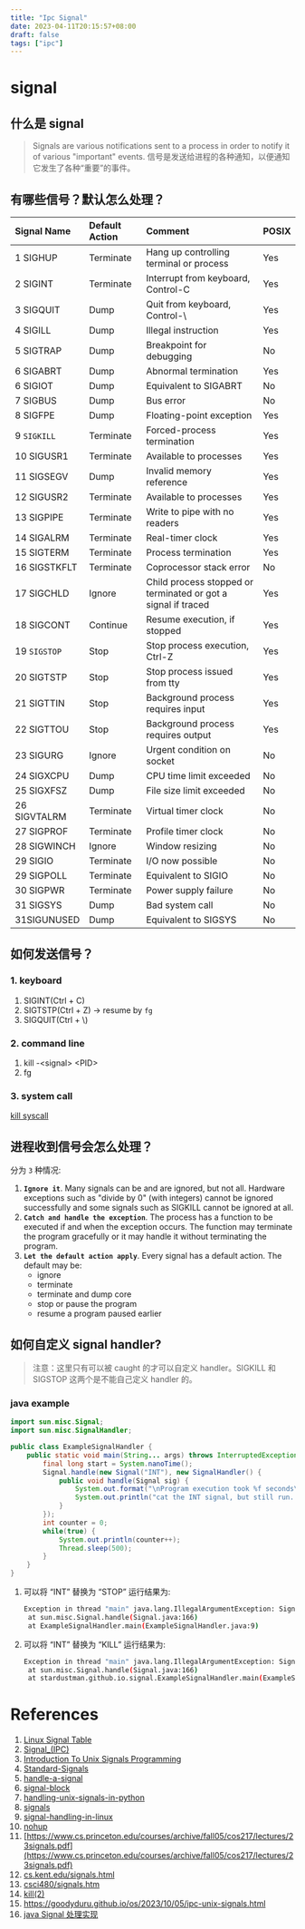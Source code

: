```yaml
---
title: "Ipc Signal"
date: 2023-04-11T20:15:57+08:00
draft: false
tags: ["ipc"]
---
```


# signal

## 什么是 signal

> Signals are various notifications sent to a process in order to notify it of various "important" events. 
> 信号是发送给进程的各种通知，以便通知它发生了各种“重要”的事件。

## 有哪些信号？默认怎么处理？

| Signal Name  | Default Action | Comment                                                       | POSIX |
| :----------- | :------------- | :------------------------------------------------------------ | :---- |
| 1 SIGHUP     | Terminate      | Hang up controlling terminal or process                       | Yes   |
| 2 SIGINT     | Terminate      | Interrupt from keyboard, Control-C                            | Yes   |
| 3 SIGQUIT    | Dump           | Quit from keyboard, Control-\                                 | Yes   |
| 4 SIGILL     | Dump           | Illegal instruction                                           | Yes   |
| 5 SIGTRAP    | Dump           | Breakpoint for debugging                                      | No    |
| 6 SIGABRT    | Dump           | Abnormal termination                                          | Yes   |
| 6 SIGIOT     | Dump           | Equivalent to SIGABRT                                         | No    |
| 7 SIGBUS     | Dump           | Bus error                                                     | No    |
| 8 SIGFPE     | Dump           | Floating-point exception                                      | Yes   |
| 9 `SIGKILL`  | Terminate      | Forced-process termination                                    | Yes   |
| 10 SIGUSR1   | Terminate      | Available to processes                                        | Yes   |
| 11 SIGSEGV   | Dump           | Invalid memory reference                                      | Yes   |
| 12 SIGUSR2   | Terminate      | Available to processes                                        | Yes   |
| 13 SIGPIPE   | Terminate      | Write to pipe with no readers                                 | Yes   |
| 14 SIGALRM   | Terminate      | Real-timer clock                                              | Yes   |
| 15 SIGTERM   | Terminate      | Process termination                                           | Yes   |
| 16 SIGSTKFLT | Terminate      | Coprocessor stack error                                       | No    |
| 17 SIGCHLD   | Ignore         | Child process stopped or terminated or got a signal if traced | Yes   |
| 18 SIGCONT   | Continue       | Resume execution, if stopped                                  | Yes   |
| 19 `SIGSTOP` | Stop           | Stop process execution, Ctrl-Z                                | Yes   |
| 20 SIGTSTP   | Stop           | Stop process issued from tty                                  | Yes   |
| 21 SIGTTIN   | Stop           | Background process requires input                             | Yes   |
| 22 SIGTTOU   | Stop           | Background process requires output                            | Yes   |
| 23 SIGURG    | Ignore         | Urgent condition on socket                                    | No    |
| 24 SIGXCPU   | Dump           | CPU time limit exceeded                                       | No    |
| 25 SIGXFSZ   | Dump           | File size limit exceeded                                      | No    |
| 26 SIGVTALRM | Terminate      | Virtual timer clock                                           | No    |
| 27 SIGPROF   | Terminate      | Profile timer clock                                           | No    |
| 28 SIGWINCH  | Ignore         | Window resizing                                               | No    |
| 29 SIGIO     | Terminate      | I/O now possible                                              | No    |
| 29 SIGPOLL   | Terminate      | Equivalent to SIGIO                                           | No    |
| 30 SIGPWR    | Terminate      | Power supply failure                                          | No    |
| 31 SIGSYS    | Dump           | Bad system call                                               | No    |
| 31SIGUNUSED  | Dump           | Equivalent to SIGSYS                                          | No    |

## 如何发送信号？

### 1. keyboard
1. SIGINT(Ctrl + C)
2. SIGTSTP(Ctrl + Z) -> resume by `fg`
3. SIGQUIT(Ctrl + \\)

### 2. command line
1.  kill -\<signal\> \<PID\>
2.  fg 

### 3. system call

[kill syscall](https://man7.org/linux/man-pages/man2/kill.2.html)


## 进程收到信号会怎么处理？

分为 `3` 种情况:

1. **`Ignore it`**. Many signals can be and are ignored, but not all. Hardware exceptions such as "divide by 0" (with integers) cannot be ignored successfully and some signals such as SIGKILL cannot be ignored at all.
2. **`Catch and handle the exception`**. The process has a function to be executed if and when the exception occurs. The function may terminate the program gracefully or it may handle it without terminating the program.
3. **`Let the default action apply`**. Every signal has a default action. The default may be:
   - ignore
   - terminate
   - terminate and dump core
   - stop or pause the program
   - resume a program paused earlier

## 如何自定义 signal handler?

> 注意：这里只有可以被 caught 的才可以自定义 handler。SIGKILL 和 SIGSTOP 这两个是不能自己定义 handler 的。

### java example

```java
import sun.misc.Signal;
import sun.misc.SignalHandler;

public class ExampleSignalHandler {
    public static void main(String... args) throws InterruptedException {
        final long start = System.nanoTime();
        Signal.handle(new Signal("INT"), new SignalHandler() {
            public void handle(Signal sig) {
                System.out.format("\nProgram execution took %f seconds\n", (System.nanoTime() - start) / 1e9f);
                System.out.println("cat the INT signal, but still run.....😄");
            }
        });
        int counter = 0;
        while(true) {
            System.out.println(counter++);
            Thread.sleep(500);
        }
    }
}
```

1. 可以将 “INT” 替换为 “STOP” 运行结果为:
   ```bash
   Exception in thread "main" java.lang.IllegalArgumentException: Signal already used by VM or OS: SIGSTOP
	at sun.misc.Signal.handle(Signal.java:166)
	at ExampleSignalHandler.main(ExampleSignalHandler.java:9)
   ```
2. 可以将 “INT” 替换为 “KILL” 运行结果为:
   ```bash
   Exception in thread "main" java.lang.IllegalArgumentException: Signal already used by VM or OS: SIGKILL
	at sun.misc.Signal.handle(Signal.java:166)
	at stardustman.github.io.signal.ExampleSignalHandler.main(ExampleSignalHandler.java:9)
   ```



# References


1. [Linux Signal Table](https://chromium.googlesource.com/chromiumos/docs/+/HEAD/constants/signals.md)
2. [Signal_(IPC)](https://en.wikipedia.org/wiki/Signal_(IPC))
3. [Introduction To Unix Signals Programming](https://www.cs.kent.edu/~ruttan/sysprog/lectures/signals.html)
4. [Standard-Signals](https://www.gnu.org/software/libc/manual/html_node/Standard-Signals.html)
5. [handle-a-signal](https://rosettacode.org/wiki/Handle_a_signal#Java)
6. [signal-block](https://man7.org/linux/man-pages/man2/sigprocmask.2.html)
7. [handling-unix-signals-in-python](https://stackabuse.com/handling-unix-signals-in-python/)
8. [signals](https://faculty.cs.niu.edu/~hutchins/csci480/signals.htm)
9. [signal-handling-in-linux](http://www.alexonlinux.com/signal-handling-in-linux)
10. [nohup](https://elixir.bootlin.com/busybox/latest/source/coreutils/nohup.c#L94)
11. [https://www.cs.princeton.edu/courses/archive/fall05/cos217/lectures/23signals.pdf](https://www.cs.princeton.edu/courses/archive/fall05/cos217/lectures/23signals.pdf)
12. [cs.kent.edu/signals.html](https://www.cs.kent.edu/~ruttan/sysprog/lectures/signals.html)
13. [csci480/signals.htm](https://faculty.cs.niu.edu/~hutchins/csci480/signals.htm)
14. [kill(2)](https://man7.org/linux/man-pages/man2/kill.2.html)
15. https://goodyduru.github.io/os/2023/10/05/ipc-unix-signals.html
16. [java Signal 处理实现](https://github.com/JetBrains/jdk8u_jdk/blob/94318f9185757cc33d2b8d527d36be26ac6b7582/src/share/classes/sun/misc/Signal.java#L30)
